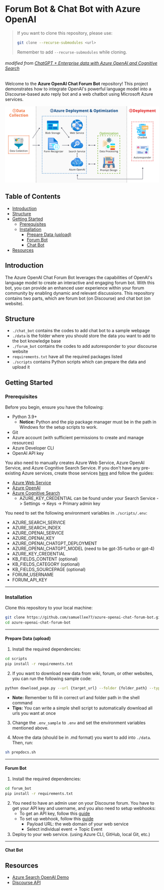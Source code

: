 # Forum Bot & Chat Bot with Azure OpenAI

> If you want to clone this repository, please use:
> ```bash
> git clone --recurse-submodules <url>
> ```
> Remember to add `--recurse-submodules` while cloning.

###### modified from [ChatGPT + Enterprise data with Azure OpenAI and Cognitive Search](https://github.com/Azure-Samples/azure-search-openai-demo/)

Welcome to the **Azure OpenAI Chat Forum Bot** repository! This project demonstrates how to integrate OpenAI's powerful language model into a Discourse-based auto reply bot and a web chatbot using Microsoft Azure services. 

![Overview](/imgs/overview.png)

## Table of Contents

- [Introduction](#introduction)
- [Structure](#structure)
- [Getting Started](#getting-started)
  - [Prerequisites](#prerequisites)
  - [Installation](#installation)
    - [Prepare Data (upload)](#prepare-data-upload)
    - [Forum Bot](#forum-bot)
    - [Chat Bot](#chat-bot)
- [Resources](#resources)

## Introduction

The Azure OpenAI Chat Forum Bot leverages the capabilities of OpenAI's language model to create an interactive and engaging forum bot. With this bot, you can provide an enhanced user experience within your forum community by enabling dynamic and relevant discussions. This repository contains two parts, which are forum bot (on Discourse) and chat bot (on website).

## Structure

- `./chat_bot` contains the codes to add chat bot to a sample webpage
- `./data` is the folder where you should store the data you want to add to the bot knowledge base
- `./forum_bot` contains the codes to add autoresponder to your discourse website
- `requirements.txt` have all the required packages listed
- `./scripts` contains Python scripts which can prepare the data and upload it

## Getting Started

### Prerequisites

Before you begin, ensure you have the following:

- Python 3.9+
  - **Notice:** Python and the pip package manager must be in the path in Windows for the setup scripts to work.
- Git
- Azure account (with sufficient permissions to create and manage resources)
- Azure Developer CLI
- OpenAI API key

You also need to manually creates Azure Web Service, Azure OpenAI Service, and Azure Cognitive Search Service. If you don't have any pre-existing Azure services, create those services [here](https://portal.azure.com) and follow the guides:
  - [Azure Web Service](https://learn.microsoft.com/en-us/azure/app-service/quickstart-python?tabs=flask%2Cwindows%2Cazure-cli%2Cvscode-deploy%2Cdeploy-instructions-azportal%2Cterminal-bash%2Cdeploy-instructions-zip-azcli)
  - [Azure OpenAI](https://learn.microsoft.com/en-us/azure/ai-services/openai/how-to/create-resource?pivots=web-portal)
  - [Azure Cognitive Search](https://learn.microsoft.com/en-us/azure/search/search-get-started-portal)
    - AZURE_KEY_CREDENTIAL can be found under your Search Service -> Settings -> Keys -> Primary admin key

You need to set the following environment variables in `./scripts/.env`:
- AZURE_SEARCH_SERVICE
- AZURE_SEARCH_INDEX
- AZURE_OPENAI_SERVICE
- AZURE_OPENAI_KEY
- AZURE_OPENAI_CHATGPT_DEPLOYMENT
- AZURE_OPENAI_CHATGPT_MODEL (need to be gpt-35-turbo or gpt-4)
- AZURE_KEY_CREDENTIAL
- KB_FIELDS_CONTENT (optional)
- KB_FIELDS_CATEGORY (optional)
- KB_FIELDS_SOURCEPAGE (optional)
- FORUM_USERNAME
- FORUM_API_KEY

---

### Installation

Clone this repository to your local machine:
```bash
git clone https://github.com/samuellee77/azure-openai-chat-forum-bot.git
cd azure-openai-chat-forum-bot
```

---
#### Prepare Data (upload)

1. Install the required dependencies:
```bash
cd scripts
pip install -r requirements.txt
```

2. If you want to download new data from wiki, forum, or other websites, you can run the following sample code:
```bash
python download_page.py --url {target_url} --folder {folder_path} --type 'wiki'
```
  - **Note:** Remember to fill in correct url and folder path in the shell command
  - **Tips:** You can write a simple shell script to automatically download all urls you want at once

3. Change the `.env_sample` to `.env` and set the environment variables mentioned above.

4. Move the data (should be in .md format) you want to add into `./data`. Then, run:
```bash
sh prepdocs.sh
```
---
#### Forum Bot

1. Install the required dependencies:
```bash
cd forum_bot
pip install -r requirements.txt
```

2. You need to have an admin user on your Discourse forum. You have to get your API key and username, and you also need to setup webhooks:
    - To get an API key, follow this [guide](https://meta.discourse.org/t/create-and-configure-an-api-key/230124)
    - To set up webhook, follow this [guide](https://meta.discourse.org/t/configure-webhooks-that-trigger-on-discourse-events-to-integrate-with-external-services/49045)
        - Payload URL: the web domain of your web service
        - Select individual event -> Topic Event
3. Deploy to your web service. (using Azure CLI, GitHub, local Git, etc.)
---

#### Chat Bot

## Resources

- [Azure Search OpenAI Demo](https://github.com/Azure-Samples/azure-search-openai-demo)
- [Discourse API](https://docs.discourse.org)
